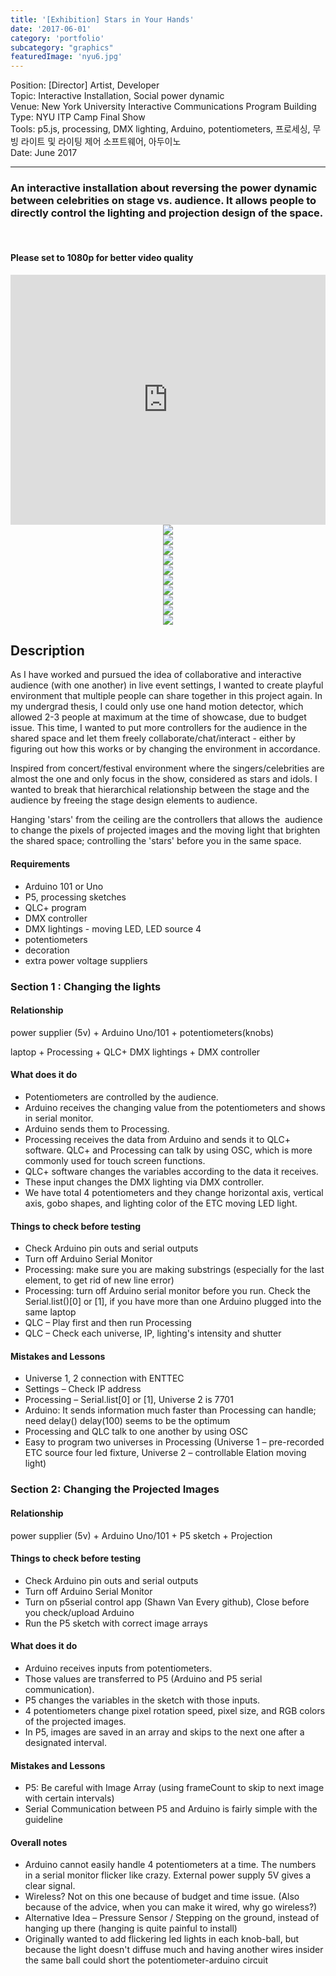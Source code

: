 ```yaml
---
title: '[Exhibition] Stars in Your Hands'
date: '2017-06-01'
category: 'portfolio'
subcategory: "graphics"
featuredImage: 'nyu6.jpg'
---
```

<div class="intro">
Position: [Director] Artist, Developer <br />
Topic: Interactive Installation, Social power dynamic <br />
Venue: New York University Interactive Communications Program Building <br />
Type: NYU ITP Camp Final Show <br />
Tools: p5.js, processing, DMX lighting, Arduino, potentiometers, 프로세싱, 무빙 라이트 및 라이팅 제어 소프트웨어, 아두이노<br />
Date: June 2017
</div>

<hr />

<h3>An interactive installation about reversing the power dynamic between celebrities on stage vs. audience. It allows people to directly control the lighting and projection design of the space.</h3>
<br />

#### Please set to 1080p for better video quality

<iframe width="100%" height="400" src="https://www.youtube.com/embed/ASxuVJJzKDY" frameborder="0" allow="accelerometer; autoplay; clipboard-write; encrypted-media; gyroscope; picture-in-picture" allowfullscreen></iframe>

<figure style="display: block; margin: 0 auto; text-align: center">
<img src="./nyu7.jpg">
<figcaption></figcaption>
</figure>

<figure style="display: block; margin: 0 auto; text-align: center">
<img src="./nyu8.jpg">
<figcaption></figcaption>
</figure>
<figure style="display: block; margin: 0 auto; text-align: center">
<img src="./nyu12.jpg">
<figcaption></figcaption>
</figure>

<figure style="display: block; margin: 0 auto; text-align: center">
<img src="./nyu10.jpg">
<figcaption></figcaption>
</figure>

<figure style="display: block; margin: 0 auto; text-align: center">
<img src="./nyu2.jpg">
<figcaption></figcaption>
</figure>

<figure style="display: block; margin: 0 auto; text-align: center">
<img src="./nyu4.jpg">
<figcaption></figcaption>
</figure>

<figure style="display: block; margin: 0 auto; text-align: center">
<img src="./nyu5.jpg">
<figcaption></figcaption>
</figure>

<figure style="display: block; margin: 0 auto; text-align: center">
<img src="./nyu11.jpg">
<figcaption></figcaption>
</figure>

<figure style="display: block; margin: 0 auto; text-align: center">
<img src="./nyu9.jpg">
<figcaption></figcaption>
</figure>

<figure style="display: block; margin: 0 auto; text-align: center">
<img src="./nyu6.jpg">
<figcaption></figcaption>
</figure>




## Description

As I have worked and pursued the idea of collaborative and interactive audience (with one another) in live event settings, I wanted to create playful environment that multiple people can share together in this project again. In my undergrad thesis, I could only use one hand motion detector, which allowed 2-3 people at maximum at the time of showcase, due to budget issue. This time, I wanted to put more controllers for the audience in the shared space and let them freely collaborate/chat/interact - either by figuring out how this works or by changing the environment in accordance.

Inspired from concert/festival environment where the singers/celebrities are almost the one and only focus in the show, considered as stars and idols. I wanted to break that hierarchical relationship between the stage and the audience by freeing the stage design elements to audience.

Hanging 'stars' from the ceiling are the controllers that allows the  audience to change the pixels of projected images and the moving light that brighten the shared space; controlling the 'stars' before you in the same space.



#### Requirements

- Arduino 101 or Uno
- P5, processing sketches
- QLC+ program
- DMX controller
- DMX lightings - moving LED, LED source 4
- potentiometers
- decoration
- extra power voltage suppliers

### Section 1 : Changing the lights

#### Relationship

power supplier (5v) + Arduino Uno/101 + potentiometers(knobs) 

laptop + Processing + QLC+ DMX lightings + DMX controller

#### What does it do

- Potentiometers are controlled by the audience.
- Arduino receives the changing value from the potentiometers and shows in serial monitor.
- Arduino sends them to Processing.
- Processing receives the data from Arduino and sends it to QLC+ software. QLC+ and Processing can talk by using OSC, which is more commonly used for touch screen functions.
- QLC+ software changes the variables according to the data it receives.
- These input changes the DMX lighting via DMX controller.
- We have total 4 potentiometers and they change horizontal axis, vertical axis, gobo shapes, and lighting color of the ETC moving LED light.

#### Things to check before testing
- Check Arduino pin outs and serial outputs
- Turn off Arduino Serial Monitor
- Processing: make sure you are making substrings (especially for the last element, to get rid of new line error)
- Processing: turn off Arduino serial monitor before you run. Check the Serial.list()[0] or [1], if you have more than one Arduino plugged into the same laptop
- QLC – Play first and then run Processing
- QLC – Check each universe, IP, lighting's intensity and shutter

#### Mistakes and Lessons

- Universe 1, 2 connection with ENTTEC
- Settings – Check IP address
- Processing – Serial.list[0] or [1], Universe 2 is 7701
- Arduino: It sends information much faster than Processing can handle; need delay()
delay(100) seems to be the optimum
- Processing and QLC talk to one another by using OSC
- Easy to program two universes in Processing (Universe 1 – pre-recorded ETC source four led fixture, Universe 2 – controllable Elation moving light)


### Section 2: Changing the Projected Images

#### Relationship
power supplier (5v) + Arduino Uno/101 + P5 sketch + Projection

#### Things to check before testing
- Check Arduino pin outs and serial outputs
- Turn off Arduino Serial Monitor
- Turn on p5serial control app (Shawn Van Every github), Close before you check/upload Arduino
- Run the P5 sketch with correct image arrays

#### What does it do

- Arduino receives inputs from potentiometers.
- Those values are transferred to P5 (Arduino and P5 serial communication).
- P5 changes the variables in the sketch with those inputs.
- 4 potentiometers change pixel rotation speed, pixel size, and RGB colors of the projected images.
- In P5, images are saved in an array and skips to the next one after a designated interval.

#### Mistakes and Lessons
- P5: Be careful with Image Array (using frameCount to skip to next image with certain intervals)
- Serial Communication between P5 and Arduino is fairly simple with the guideline

#### Overall notes
- Arduino cannot easily handle 4 potentiometers at a time. The numbers in a serial monitor flicker like crazy. External power supply 5V gives a clear signal.
- Wireless? Not on this one because of budget and time issue. (Also because of the advice, when you can make it wired, why go wireless?)
- Alternative Idea – Pressure Sensor / Stepping on the ground, instead of hanging up there (hanging is quite painful to install)
- Originally wanted to add flickering led lights in each knob-ball, but because the light doesn't diffuse much and having another wires insider the same ball could short the potentiometer-arduino circuit

